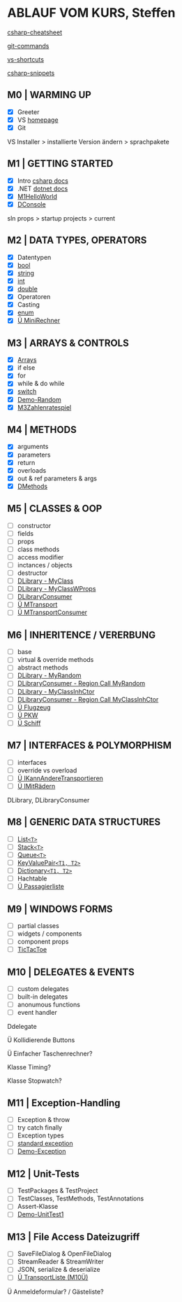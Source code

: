 # ABLAUF VOM KURS, Steffen

[csharp-cheatsheet](CSHARP-CHEATSHEET.md)

[git-commands](GIT-COMMANDS.md)

[vs-shortcuts](VS-SHORTCUTS.md)

[csharp-snippets](CSHARP-SNIPPETS.md)

## M0 | WARMING UP

- [x] Greeter
- [x] VS [homepage](https://visualstudio.microsoft.com/de/)
- [x] Git

VS Installer > installierte Version ändern > sprachpakete

## M1 | GETTING STARTED

- [x] Intro [csharp docs](https://docs.microsoft.com/de-de/dotnet/csharp/)
- [x] .NET [dotnet docs](https://docs.microsoft.com/de-de/dotnet/api/?view=netframework-4.8)
- [x] [M1HelloWorld](../Steffen/CS-GK-VC-F/M1HelloWorld/M1HelloWorld.cs)
- [x] [DConsole](../steffen/CS-GK-VC-F/Demo-Console/DConsole.cs)

sln props > startup projects > current

## M2 | DATA TYPES, OPERATORS

- [x] Datentypen
- [x] [bool](../Steffen/CS-GK-VC-F/DataTypesLib/MyBool.cs)
- [x] [string](../Steffen/CS-GK-VC-F/DataTypesLib/MyString.cs)
- [x] [int](../Steffen/CS-GK-VC-F/DataTypesLib/Myint.cs)
- [x] [double](../Steffen/CS-GK-VC-F/DataTypesLib/MyDouble.cs)
- [x] Operatoren
- [x] Casting
- [x] [enum](../Steffen/CS-GK-VC-F/DataTypesLib/MyEnum.cs)
- [x] [Ü MiniRechner](../Steffen/CS-GK-VC-F/Mini-Rechner/Program.cs)

## M3 | ARRAYS & CONTROLS

- [x] [Arrays](../Steffen/CS-GK-VC-F/M3ArrayNControls/MyArray.cs)
- [x] if else
- [x] for
- [x] while & do while
- [x] [switch](../Steffen/CS-GK-VC-F/M3ArrayNControls/MySwitch.cs)
- [x] [Demo-Random](../Steffen/CS-GK-VC-F/M3ArrayNControls/MyRandom.cs)
- [x] [M3Zahlenratespiel](../Steffen/CS-GK-VC-F/M3Zahlenraten/Zahlenraten.cs)

## M4 | METHODS

- [x] arguments
- [x] parameters
- [x] return
- [x] overloads
- [x] out & ref parameters & args
- [x] [DMethods](../Steffen/CS-GK-VC-F/M4Methods/M4Methods.cs)

## M5 | CLASSES & OOP

- [ ] constructor
- [ ] fields
- [ ] props
- [ ] class methods
- [ ] access modifier
- [ ] inctances / objects
- [ ] destructor
- [ ] [DLibrary - MyClass](../Steffen/CS-GK-VC-F/Demo-Library/MyClass.cs) <!-- der bessere Name: MyClassWFields -->
- [ ] [DLibrary - MyClassWProps](../Steffen/CS-GK-VC-F/Demo-Library/MyClassWProps.cs)
- [ ] [DLibraryConsumer](../Steffen/CS-GK-VC-F/Demo-Library-Consumer/DLibConsumer.cs)
- [ ] [Ü MTransport](../Steffen/CS-GK-VC-F/MTransport/Transport.cs)
- [ ] [Ü MTransportConsumer](../Steffen/CS-GK-VC-F/MTransport/TConsumer.cs)

## M6 | INHERITENCE / VERERBUNG

- [ ] base
- [ ] virtual & override methods
- [ ] abstract methods
- [ ] [DLibrary - MyRandom](../Steffen/CS-GK-VC-F/Demo-Library/MyRandom.cs)
- [ ] [DLibraryConsumer - Region Call MyRandom](../Steffen/CS-GK-VC-F/Demo-Library-Consumer/DLibConsumer.cs)
- [ ] [DLibrary - MyClassInhCtor](../Steffen/CS-GK-VC-F/Demo-Library/MyClassInhCtor.cs)
- [ ] [DLibraryConsumer - Region Call MyClassInhCtor](../Steffen/CS-GK-VC-F/Demo-Library-Consumer/DLibConsumer.cs)
- [ ] [Ü Flugzeug](../Steffen/CS-GK-VC-F/MTransport/Flugzeug.cs)
- [ ] [Ü PKW](../Steffen/CS-GK-VC-F/MTransport/PKW.cs)
- [ ] [Ü Schiff](../Steffen/CS-GK-VC-F/MTransport/Schiff.cs)

## M7 | INTERFACES & POLYMORPHISM

- [ ] interfaces
- [ ] override vs overload
- [ ] [Ü IKannAndereTransportieren](../Steffen/CS-GK-VC-F/MTransport/IKannAndereTransportieren.cs)
- [ ] [Ü IMitRädern](../Steffen/CS-GK-VC-F/MTransport/IMitRädern.cs)

DLibrary, DLibraryConsumer

## M8 | GENERIC DATA STRUCTURES

- [ ] [List`<T>`](../Steffen/CS-GK-VC-F/Demo-List/DList.cs)
- [ ] [Stack`<T>`](../Steffen/CS-GK-VC-F/Demo-Stack/DStack.cs)
- [ ] [Queue`<T>`](../Steffen/CS-GK-VC-F/Demo-Queue/DQueue.cs)
- [ ] [KeyValuePair`<T1, T2>`](../Steffen/CS-GK-VC-F/Demo-KeyValuePair/DKeyValuePair.cs)
- [ ] [Dictionary`<T1, T2>`](../Steffen/CS-GK-VC-F/Demo-Dictionary/DDictionary.cs)
- [ ] Hachtable
- [ ] [Ü Passagierliste](../Steffen/CS-GK-VC-F/MTransport/Flugzeug.cs)

## M9 | WINDOWS FORMS

- [ ] partial classes
- [ ] widgets / components
- [ ] component props
- [ ] [TicTacToe](../Steffen/CS-GK-VC-F/Demo-WinForm/DWinForm.cs)

## M10 | DELEGATES & EVENTS

- [ ] custom delegates
- [ ] built-in delegates
- [ ] anonumous functions
- [ ] event handler

Ddelegate

Ü Kollidierende Buttons

Ü Einfacher Taschenrechner?

Klasse Timing?

Klasse Stopwatch?

## M11 | Exception-Handling​

- [ ] Exception & throw
- [ ] try catch finally
- [ ] Exception types
- [ ] [standard exception](https://docs.microsoft.com/de-de/dotnet/standard/design-guidelines/using-standard-exception-types)
- [ ] [Demo-Exception](../Steffen/CS-GK-VC-F/Demo-Exceptions/Form1.cs)

## M12 | Unit-Tests

- [ ] TestPackages & TestProject
- [ ] TestClasses, TestMethods, TestAnnotations
- [ ] Assert-Klasse
- [ ] [Demo-UnitTest1](../Steffen/CS-GK-VC-F/Demo-UnitTests/UnitTest1.cs)

## M13 | File Access Dateizugriff​

- [ ] SaveFileDialog & OpenFileDialog
- [ ] StreamReader & StreamWriter
- [ ] JSON, serialize & deserialize 
- [ ] [Ü TransportListe (M10Ü)](../Steffen/CS-GK-VC-F/M13Serialisierung/Form1.cs)

Ü Anmeldeformular? / Gästeliste?